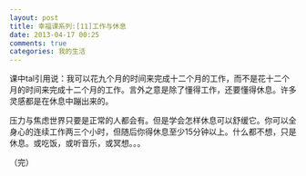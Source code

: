 ```yaml
---
layout: post
title: 幸福课系列:[11]工作与休息
date: 2013-04-17 00:25
comments: true
categories: 我的生活
---
```

课中tal引用说：我可以花九个月的时间来完成十二个月的工作，而不是花十二个月的时间来完成十二个月的工作。言外之意是除了懂得工作，还要懂得休息。许多灵感都是在休息中蹦出来的。

压力与焦虑世界只要是正常的人都会有。但是学会怎样休息可以舒缓它。你可以全身心的连续工作两三个小时，但随后你得休息至少15分钟以上。什么都不想，只是休息。或吃饭，或听音乐，或冥想。。。

（完）
